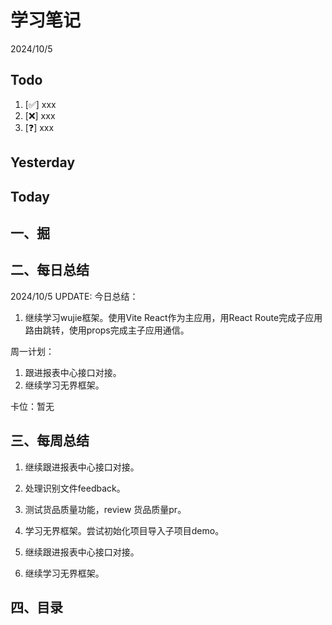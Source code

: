 # 学习笔记

2024/10/5

## Todo

1. [✅] xxx
2. [❌] xxx
3. [❓] xxx

## Yesterday

## Today

## 一、掘

## 二、每日总结

2024/10/5 UPDATE:
今日总结：

1. 继续学习wujie框架。使用Vite React作为主应用，用React Route完成子应用路由跳转，使用props完成主子应用通信。

周一计划：

1. 跟进报表中心接口对接。
2. 继续学习无界框架。

卡位：暂无

## 三、每周总结

1. 继续跟进报表中心接口对接。
1. 处理识别文件feedback。
1. 测试货品质量功能，review 货品质量pr。
1. 学习无界框架。尝试初始化项目导入子项目demo。



1. 继续跟进报表中心接口对接。
2. 继续学习无界框架。



## 四、目录
